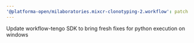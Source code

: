 ```yaml
---
'@platforma-open/milaboratories.mixcr-clonotyping-2.workflow': patch
---
```


Update workflow-tengo SDK to bring fresh fixes for python execution on windows
